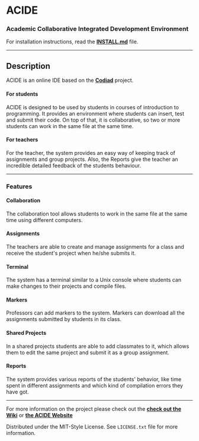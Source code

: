 # ACIDE
### Academic Collaborative Integrated Development Environment

For installation instructions, read the **[INSTALL.md](https://github.com/lucasfurlani/ACIDE/blob/master/INSTALL.md)** file.

---------------------------------------------------------------------------------------------------------------------------------------

## Description

ACIDE is an online IDE based on the **[Codiad](https://github.com/Codiad/Codiad)** project. 


#### For students

ACIDE is designed to be used by students in courses of introduction to programming. It provides an environment where students can insert, test and submit their code. On top of that, it is collaborative, so two or more students can work in the same file at the same time.

#### For teachers

For the teacher, the system provides an easy way of keeping track of assignments and group projects. Also, the Reports give the teacher an incredible detailed feedback of the students behaviour.

---------------------------------------------------------------------------------------------------------------------------------------

### Features


#### Collaboration
The collaboration tool allows students to work in the same file at the same time using different computers.
#### Assignments
The teachers are able to create and manage assignments for a class and receive the student's project when he/she submits it.
#### Terminal
The system has a terminal similar to a Unix console where students can make changes to their projects and compile files.
#### Markers
Professors can add markers to the system. Markers can download all the assignments submitted by students in its class.
#### Shared Projects
In a shared projects students are able to add classmates to it, which allows them to edit the same project and submit it as a group assignment.
#### Reports
The system provides various reports of the students' behavior, like time spent in different assignments and which kind of compilation errors they have got.



---------------------------------------------------------------------------------------------------------------------------------------

For more information on the project please check out the **[check out the Wiki](https://github.com/lucasfurlani/ACIDE/wiki)** or **[the ACIDE Website](http://hci.csit.upei.ca/acide/)**

Distributed under the MIT-Style License. See `LICENSE.txt` file for more information.



